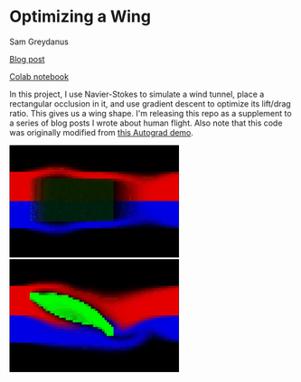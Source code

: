 # Optimizing a Wing
Sam Greydanus

[Blog post](https://greydanus.github.io/2020/07/30/physics-of-flight/)

[Colab notebook](https://colab.research.google.com/drive/1RTsSyr7B3THKVGp_44Oyh7rxBriOHzJ7)

In this project, I use Navier-Stokes to simulate a wind tunnel, place a rectangular occlusion in it, and use gradient descent to optimize its lift/drag ratio. This gives us a wing shape. I'm releasing this repo as a supplement to a series of blog posts I wrote about human flight. Also note that this code was originally modified from [this Autograd demo](bit.ly/2Yy8LXs).

![setup.png](static/setup.png) ![wing.png](static/wing.png)